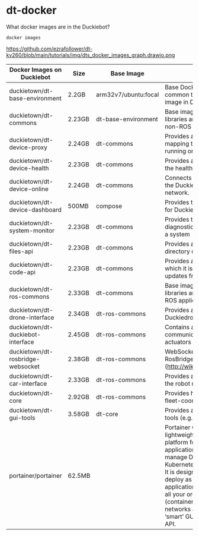 # dt-docker

What docker images are in the Duckiebot?

```
docker images
```
https://github.com/ezrafollower/dt-kv260/blob/main/tutorials/img/dts_docker_images_graph.drawio.png


| Docker Images on Duckiebot          | Size     | Base Image   | Description | Repo Link |
| ----------------------------------- | -------- | ------------ | ----------- | --------- |
| duckietown/dt-base-environment      | 2.2GB   | arm32v7/ubuntu:focal  | Base Docker image environment common to (almost) any Docker image in Duckietown. | https://github.com/duckietown/dt-base-environment |
| duckietown/dt-commons               | 2.23GB  | dt-base-environment   | Base image containing common libraries and environment setup for non-ROS  applications. | https://github.com/duckietown/dt-commons |
| duckietown/dt-device-proxy          | 2.24GB  | dt-commons            | Provides a human-friendly mapping to APIs and services running on a Duckietown device | https://github.com/duckietown/dt-device-proxy |
| duckietown/dt-device-health         | 2.23GB  | dt-commons            | Provides a RESTful API to monitor the health of a Duckietown device. | https://github.com/duckietown/dt-device-health |
| duckietown/dt-device-online         | 2.24GB  | dt-commons            | Connects a Duckietown device to the Duckietown community network. | https://github.com/duckietown/dt-device-online |
| duckietown/dt-device-dashboard      | 500MB   | compose               | Provides the on-board Dashboard for Duckietown robots | https://github.com/duckietown/dt-device-dashboard |
| duckietown/dt-system-monitor        | 2.23GB  | dt-commons            | Provides tools for generating a diagnostics report on the status of a system | https://github.com/duckietown/dt-system-monitor|
| duckietown/dt-files-api             | 2.23GB  | dt-commons            | Provides an HTTP API to the `/data` directory of a Duckietown device | https://github.com/duckietown/dt-files-api |
| duckietown/dt-code-api              | 2.23GB  | dt-commons            | Provides a RESTful API through which it is possible to receive OTA updates from Duckietown. | https://github.com/duckietown/dt-code-api |
| duckietown/dt-ros-commons           | 2.33GB  | dt-commons            | Base image containing common libraries and environment setup for ROS applications. | https://github.com/duckietown/dt-ros-commons |
| duckietown/dt-drone-interface       | 2.34GB  | dt-ros-commons        | Provides a simple interface to a Duckiedrone robot | https://github.com/duckietown/dt-drone-interface |
| duckietown/dt-duckiebot-interface   | 2.45GB  | dt-ros-commons        | Contains all the drivers needed to communicate with sensors and actuators on a Duckietown device | https://github.com/duckietown/dt-duckiebot-interface |
| duckietown/dt-rosbridge-websocket   | 2.38GB  | dt-ros-commons        | WebSocket bridge from the RosBridge suite (http://wiki.ros.org/rosbridge_suite) | https://github.com/duckietown/dt-rosbridge-websocket |
| duckietown/dt-car-interface         | 2.33GB  | dt-ros-commons        | Provides a high-level interface to the robot motion capabilities | https://github.com/duckietown/dt-car-interface |
| duckietown/dt-core                  | 2.92GB  | dt-ros-commons        | Provides high-level autonomy and fleet-coordination capabilities. | https://github.com/duckietown/dt-core |
| duckietown/dt-gui-tools             | 3.58GB  | dt-core               | Provides access to GUI-based tools (e.g., rviz, rqt_image_view) | https://github.com/duckietown/dt-gui-tools |
| portainer/portainer                 | 62.5MB  | | Portainer Community Edition is a lightweight service delivery platform for containerized applications that can be used to manage Docker, Swarm, Kubernetes and ACI environments. It is designed to be as simple to deploy as it is to use. The application allows you to manage all your orchestrator resources (containers, images, volumes, networks and more) through a ‘smart’ GUI and/or an extensive API. | https://github.com/portainer/portainer |


